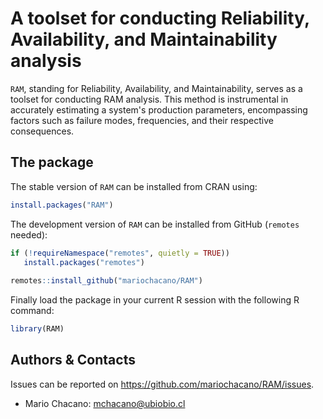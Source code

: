 # A toolset for conducting Reliability, Availability, and Maintainability analysis

`RAM`, standing for Reliability, Availability, and Maintainability, serves as a toolset for conducting RAM analysis. This method is instrumental in accurately estimating a system's production parameters, encompassing factors such as failure modes, frequencies, and their respective consequences.


## The package

The stable version of `RAM` can be installed from CRAN using:
```r
install.packages("RAM")
```

The development version of `RAM` can be installed from GitHub (`remotes` needed):
```r
if (!requireNamespace("remotes", quietly = TRUE))
   install.packages("remotes")
   
remotes::install_github("mariochacano/RAM")
``` 

Finally load the package in your current R session with the following R command:
```r
library(RAM)
```

## Authors & Contacts

Issues can be reported on https://github.com/mariochacano/RAM/issues.

- Mario Chacano: mchacano@ubiobio.cl
